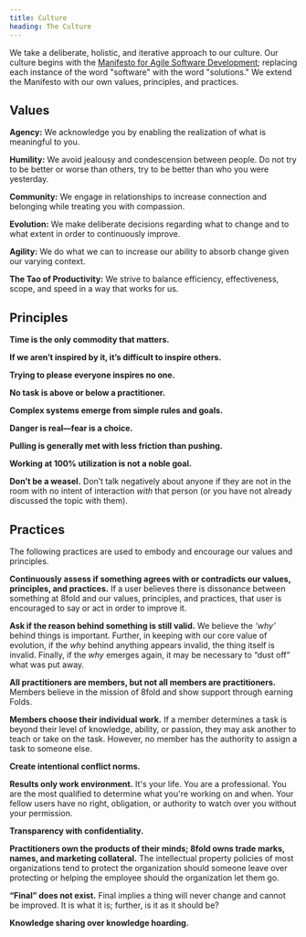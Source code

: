 ```yaml
---
title: Culture
heading: The Culture
---
```


We take a deliberate, holistic, and iterative approach to our culture. Our culture begins with the [Manifesto for Agile Software Development](http://agilemanifesto.org/); replacing each instance of the word "software" with the word "solutions." We extend the Manifesto with our own values, principles, and practices.

## Values

**Agency:** We acknowledge you by enabling the realization of what is meaningful to you.

**Humility:** We avoid jealousy and condescension between people. Do not try to be better or worse than others, try to be better than who you were yesterday.

**Community:** We engage in relationships to increase connection and belonging while treating you with compassion.

**Evolution:** We make deliberate decisions regarding what to change and to what extent in order to continuously improve.

**Agility:** We do what we can to increase our ability to absorb change given our varying context.

**The Tao of Productivity:** We strive to balance efficiency, effectiveness, scope, and speed in a way that works for us.

## Principles

**Time is the only commodity that matters.**

**If we aren’t inspired by it, it’s difficult to inspire others.**

**Trying to please everyone inspires no one.**

**No task is above or below a practitioner.**

**Complex systems emerge from simple rules and goals.**

**Danger is real—fear is a choice.**

**Pulling is generally met with less friction than pushing.**

**Working at 100% utilization is not a noble goal.**

**Don’t be a weasel.** Don’t talk negatively about anyone if they are not in the room with no intent of interaction _with_ that person \(or you have not already discussed the topic with them).

## Practices

The following practices are used to embody and encourage our values and principles.

**Continuously assess if something agrees with or contradicts our values, principles, and practices.** If a user believes there is dissonance between something at 8fold and our values, principles, and practices, that user is encouraged to say or act in order to improve it.

**Ask if the reason behind something is still valid.** We believe the _‘why’_ behind things is important. Further, in keeping with our core value of evolution, if the _why_ behind anything appears invalid, the thing itself is invalid. Finally, if the _why_ emerges again, it may be necessary to “dust off” what was put away.

**All practitioners are members, but not all members are practitioners.** Members believe in the mission of 8fold and show support through earning Folds.

**Members choose their individual work.** If a member determines a task is beyond their level of knowledge, ability, or passion, they may ask another to teach or take on the task. However, no member has the authority to assign a task to someone else.

**Create intentional conflict norms.**

**Results only work environment.** It's your life. You are a professional. You are the most qualified to determine what you're working on and when. Your fellow users have no right, obligation, or authority to watch over you without your permission.

**Transparency with confidentiality.**

**Practitioners own the products of their minds; 8fold owns trade marks, names, and marketing collateral.** The intellectual property policies of most organizations tend to protect the organization should someone leave over protecting or helping the employee should the organization let them go.

**“Final” does not exist.** Final implies a thing will never change and cannot be improved. It is what it is; further, is it as it should be?

**Knowledge sharing over knowledge hoarding.**

